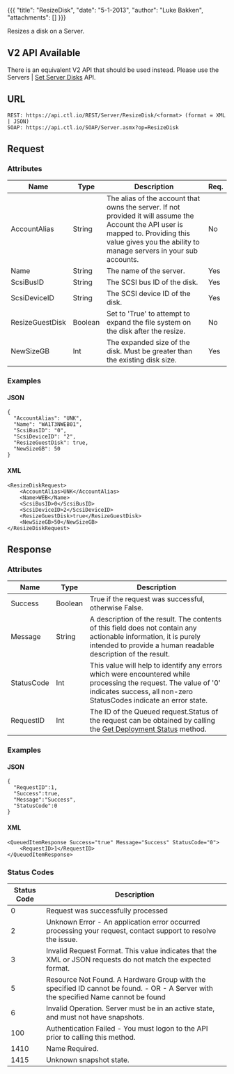 {{{
  "title": "ResizeDisk",
  "date": "5-1-2013",
  "author": "Luke Bakken",
  "attachments": []
}}}

Resizes a disk on a Server.

<div class="alert alert-warning">
<h2>V2 API Available</h2>
There is an equivalent V2 API that should be used instead. Please use the Servers | <a href="../v2/#servers-set-server-disks">Set Server Disks</a> API.
</div>

## URL

    REST: https://api.ctl.io/REST/Server/ResizeDisk/<format> (format = XML | JSON)
    SOAP: https://api.ctl.io/SOAP/Server.asmx?op=ResizeDisk

## Request

### Attributes

| Name | Type | Description | Req. |
| --- | --- | --- | --- |
| AccountAlias | String | The alias of the account that owns the server. If not provided it will assume the Account the API user is mapped to. Providing this value gives you the ability to manage servers in your sub accounts. | No |
| Name | String | The name of the server.   | Yes |
| ScsiBusID | String | The SCSI bus ID of the disk. | Yes |
| ScsiDeviceID | String | The SCSI device ID of the disk. | Yes |
| ResizeGuestDisk | Boolean | Set to 'True' to attempt to expand the file system on the disk after the resize. | No |
| NewSizeGB | Int | The expanded size of the disk. Must be greater than the existing disk size. | Yes |

### Examples

#### JSON

    {
      "AccountAlias": "UNK",
      "Name": "WA1T3NWEB01",
      "ScsiBusID": "0",
      "ScsiDeviceID": "2",
      "ResizeGuestDisk": true,
      "NewSizeGB": 50
    }

#### XML

    <ResizeDiskRequest>
        <AccountAlias>UNK</AccountAlias>
        <Name>WEB</Name>
        <ScsiBusID>0</ScsiBusID>
        <ScsiDeviceID>2</ScsiDeviceID>
        <ResizeGuestDisk>true</ResizeGuestDisk>
        <NewSizeGB>50</NewSizeGB>
    </ResizeDiskRequest>

## Response

### Attributes

| Name | Type | Description |
| --- | --- | --- |
| Success | Boolean | True if the request was successful, otherwise False. |
| Message | String | A description of the result. The contents of this field does not contain any actionable information, it is purely intended to provide a human readable description of the result. |
| StatusCode | Int | This value will help to identify any errors which were encountered while processing the request. The value of '0' indicates success, all non-zero StatusCodes indicate an error state. |
| RequestID | Int | The ID of the Queued request.Status of the request can be obtained by calling the [Get Deployment Status](../Blueprint/get-deployment-status.md) method. |

### Examples

#### JSON

    {
      "RequestID":1,
      "Success":true,
      "Message":"Success",
      "StatusCode":0
    }

#### XML

    <QueuedItemResponse Success="true" Message="Success" StatusCode="0">
        <RequestID>1</RequestID>
    </QueuedItemResponse>

### Status Codes
| Status Code | Description |
| --- | --- |
| 0 | Request was successfully processed |
| 2 | Unknown Error - An application error occurred processing your request, contact support to resolve the issue. |
| 3 | Invalid Request Format. This value indicates that the XML or JSON requests do not match the expected format. |
| 5 | Resource Not Found.  A Hardware Group with the specified ID cannot be found. - OR - A Server with the specified Name cannot be found |
| 6 | Invalid Operation.  Server must be in an active state, and must not have snapshots. |
| 100 | Authentication Failed - You must logon to the API prior to calling this method. |
| 1410 | Name Required. |
| 1415 | Unknown snapshot state. |
